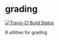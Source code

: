 grading
=======

[![Travis-CI Build Status](https://travis-ci.org/rpruim/grading.svg?branch=master)](https://travis-ci.org/rpruim/grading)

R utilities for grading
